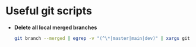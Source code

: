 # Useful git scripts

- **Delete all local merged branches**
  ```bash
  git branch --merged | egrep -v "(^\*|master|main|dev)" | xargs git branch -d
  ```
